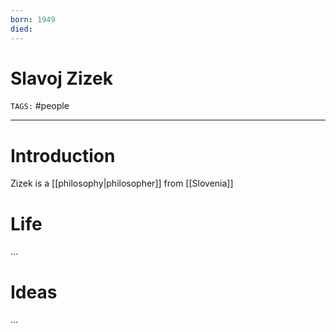 ```yaml
---
born: 1949
died: 
---
```

# Slavoj Zizek
`TAGS:` #people 

---
# Introduction
Zizek is a [[philosophy|philosopher]] from [[Slovenia]]

# Life
...

# Ideas
...